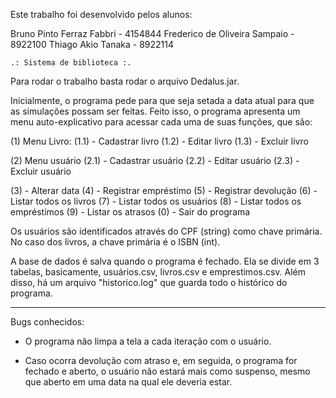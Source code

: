 Este trabalho foi desenvolvido pelos alunos:

Bruno Pinto Ferraz Fabbri - 4154844
Frederico de Oliveira Sampaio - 8922100
Thiago Akio Tanaka - 8922114


	.: Sistema de biblioteca :.

Para rodar o trabalho basta rodar o arquivo Dedalus.jar.

Inicialmente, o programa pede para que seja setada a data atual para que as simulações possam ser feitas. Feito isso, o programa apresenta um menu auto-explicativo para acessar cada uma de suas funções, que são:

(1) Menu Livro:
(1.1) - Cadastrar livro
(1.2) - Editar livro
(1.3) - Excluir livro

(2) Menu usuário
(2.1) - Cadastrar usuário
(2.2) - Editar usuário
(2.3) - Excluir usuário

(3) - Alterar data 
(4) - Registrar empréstimo
(5) - Registrar devolução
(6) - Listar todos os livros
(7) - Listar todos os usuários
(8) - Listar todos os empréstimos
(9) - Listar os atrasos
(0) - Sair do programa


Os usuários são identificados através do CPF (string) como chave primária.
No caso dos livros, a chave primária é o ISBN (int).

A base de dados é salva quando o programa é fechado. Ela se divide em 3 tabelas, basicamente, usuários.csv, livros.csv e emprestimos.csv. Além disso, há um arquivo "historico.log" que guarda todo o histórico do programa.


-----------

Bugs conhecidos:

- O programa não limpa a tela a cada iteração com o usuário.

- Caso ocorra devolução com atraso e, em seguida, o programa for fechado e aberto, o usuário não estará mais como suspenso, mesmo que aberto em uma data na qual ele deveria estar.
